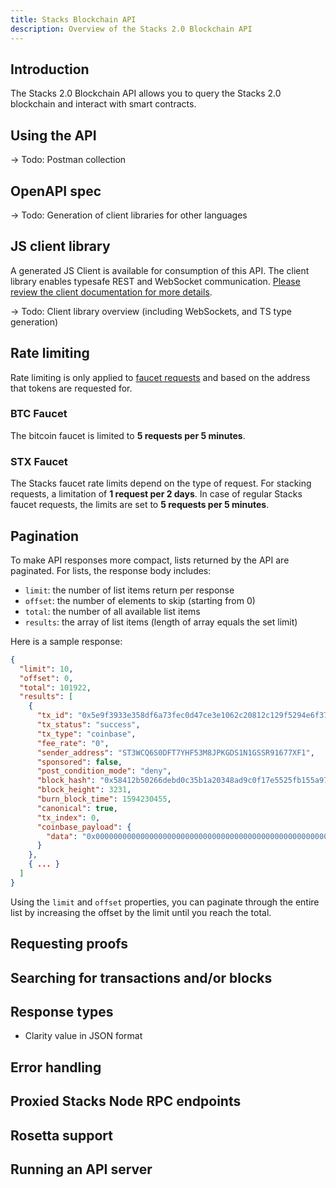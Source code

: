 ```yaml
---
title: Stacks Blockchain API
description: Overview of the Stacks 2.0 Blockchain API
---
```


## Introduction

The Stacks 2.0 Blockchain API allows you to query the Stacks 2.0 blockchain and interact with smart contracts.

## Using the API

-> Todo: Postman collection

## OpenAPI spec

-> Todo: Generation of client libraries for other languages

## JS client library

A generated JS Client is available for consumption of this API. The client library enables typesafe REST and WebSocket communication. [Please review the client documentation for more details](https://blockstack.github.io/stacks-blockchain-api/client/index.html).

-> Todo: Client library overview (including WebSockets, and TS type generation)

## Rate limiting

Rate limiting is only applied to [faucet requests](https://blockstack.github.io/stacks-blockchain-api/#tag/Faucets) and based on the address that tokens are requested for.

### BTC Faucet

The bitcoin faucet is limited to **5 requests per 5 minutes**.

### STX Faucet

The Stacks faucet rate limits depend on the type of request. For stacking requests, a limitation of **1 request per 2 days**. In case of regular Stacks faucet requests, the limits are set to **5 requests per 5 minutes**.

## Pagination

To make API responses more compact, lists returned by the API are paginated. For lists, the response body includes:

- `limit`: the number of list items return per response
- `offset`: the number of elements to skip (starting from 0)
- `total`: the number of all available list items
- `results`: the array of list items (length of array equals the set limit)

Here is a sample response:

```json
{
  "limit": 10,
  "offset": 0,
  "total": 101922,
  "results": [
    {
      "tx_id": "0x5e9f3933e358df6a73fec0d47ce3e1062c20812c129f5294e6f37a8d27c051d9",
      "tx_status": "success",
      "tx_type": "coinbase",
      "fee_rate": "0",
      "sender_address": "ST3WCQ6S0DFT7YHF53M8JPKGDS1N1GSSR91677XF1",
      "sponsored": false,
      "post_condition_mode": "deny",
      "block_hash": "0x58412b50266debd0c35b1a20348ad9c0f17e5525fb155a97033256c83c9e2491",
      "block_height": 3231,
      "burn_block_time": 1594230455,
      "canonical": true,
      "tx_index": 0,
      "coinbase_payload": {
        "data": "0x0000000000000000000000000000000000000000000000000000000000000000"
      }
    },
    { ... }
  ]
}
```

Using the `limit` and `offset` properties, you can paginate through the entire list by increasing the offset by the limit until you reach the total.

## Requesting proofs

## Searching for transactions and/or blocks

## Response types

- Clarity value in JSON format

## Error handling

## Proxied Stacks Node RPC endpoints

## Rosetta support

## Running an API server
